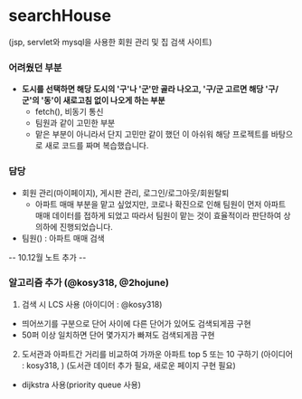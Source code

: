 # searchHouse
(jsp, servlet와 mysql을 사용한 회원 관리 및 집 검색 사이트)

### 어려웠던 부분
- <b>도시를 선택하면 해당 도시의 '구'나 '군'만 골라 나오고, '구/군 고르면 해당 '구/군'의 '동'이 새로고침 없이 나오게 하는 부분</b>
  - fetch(), 비동기 통신
  - 팀원과 같이 고민한 부분
  - 맡은 부분이 아니라서 단지 고민만 같이 했던 이 아쉬워 해당 프로젝트를 바탕으로 새로 코드를 짜며 복습했습니다.

### 담당
- 회원 관리(마이페이지), 게시판 관리, 로그인/로그아웃/회원탈퇴
  - 아파트 매매 부분을 맡고 싶었지만, 코로나 확진으로 인해 팀원이 먼저 아파트 매매 데이터를 접하게 되었고 따라서 팀원이 맡는 것이 효율적이라 판단하여 상의하에 진행되었습니다.
- 팀원() : 아파트 매매 검색

-- 10.12월 노트 추가 --
### 알고리즘 추가 (@kosy318, @2hojune)
1. 검색 시 LCS 사용 (아이디어 : @kosy318)
  - 띄어쓰기를 구분으로 단어 사이에 다른 단어가 있어도 검색되게끔 구현
  - 50퍼 이상 일치하면 단어 몇가지가 빠져도 검색되게끔 구현
2. 도서관과 아파트간 거리를 비교하여 가까운 아파트 top 5 또는 10 구하기 (아이디어 : kosy318, )
(도서관 데이터 추가 필요, 새로운 페이지 구현 필요)
  - dijkstra 사용(priority queue 사용)
